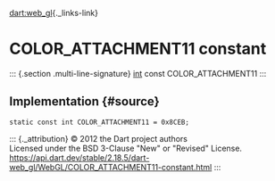 [dart:web\_gl](../../dart-web_gl/dart-web_gl-library){._links-link}

COLOR\_ATTACHMENT11 constant
============================

::: {.section .multi-line-signature}
[int](../../dart-core/int-class) const COLOR\_ATTACHMENT11
:::

Implementation {#source}
--------------

``` {.language-dart data-language="dart"}
static const int COLOR_ATTACHMENT11 = 0x8CEB;
```

::: {._attribution}
© 2012 the Dart project authors\
Licensed under the BSD 3-Clause \"New\" or \"Revised\" License.\
<https://api.dart.dev/stable/2.18.5/dart-web_gl/WebGL/COLOR_ATTACHMENT11-constant.html>
:::
